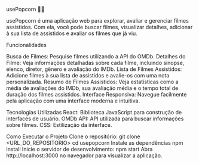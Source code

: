 usePopcorn 🎥🍿

usePopcorn é uma aplicação web para explorar, avaliar e gerenciar filmes assistidos. Com ela, você pode buscar filmes, visualizar detalhes, adicionar à sua lista de assistidos e avaliar os filmes que já viu.

Funcionalidades

Busca de Filmes: Pesquise filmes utilizando a API do OMDb.
Detalhes do Filme: Veja informações detalhadas sobre cada filme, incluindo sinopse, elenco, diretor, gênero e avaliação do IMDb.
Lista de Filmes Assistidos: Adicione filmes à sua lista de assistidos e avalie-os com uma nota personalizada.
Resumo de Filmes Assistidos: Veja estatísticas como a média de avaliações do IMDb, sua avaliação média e o tempo total de duração dos filmes assistidos.
Interface Responsiva: Navegue facilmente pela aplicação com uma interface moderna e intuitiva.

Tecnologias Utilizadas
React: Biblioteca JavaScript para construção de interfaces de usuário.
OMDb API: API utilizada para buscar informações sobre filmes.
CSS: Estilização da interface.

Como Executar o Projeto
Clone o repositório:
git clone <URL_DO_REPOSITORIO>
cd usepopcorn
Instale as dependências npm install
Inicie o servidor de desenvolvimento: npm start
Abra http://localhost:3000 no navegador para visualizar a aplicação.
